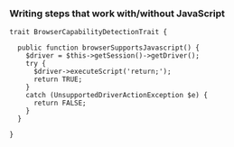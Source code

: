 ### Writing steps that work with/without JavaScript

```
trait BrowserCapabilityDetectionTrait {

  public function browserSupportsJavascript() {
    $driver = $this->getSession()->getDriver();
    try {
      $driver->executeScript('return;');
      return TRUE;
    }
    catch (UnsupportedDriverActionException $e) {
      return FALSE;
    }
  }

}
```
